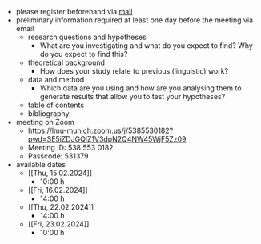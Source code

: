 - please register beforehand via [mail](mailto:q.wuerschinger@lmu.de)
- preliminary information required at least one day before the meeting via email
	- research questions and hypotheses
		- What are you investigating and what do you expect to find? Why do you expect to find this?
	- theoretical background
		- How does your study relate to previous (linguistic) work?
	- data and method
		- Which data are you using and how are you analysing them to generate results that allow you to test your hypotheses?
	- table of contents
	- bibliography
- meeting on Zoom
	- <a href="https://lmu-munich.zoom.us/j/5385530182?pwd=SE5iZDJGQlZ1V3dpN2Q4NW45WjF5Zz09">https://lmu-munich.zoom.us/j/5385530182?pwd=SE5iZDJGQlZ1V3dpN2Q4NW45WjF5Zz09</a>
	- Meeting ID: 538 553 0182
	- Passcode: 531379
- available dates
	- [[Thu, 15.02.2024]]
		- 10:00 h
	- [[Fri, 16.02.2024]]
		- 14:00 h
	- [[Thu, 22.02.2024]]
		- 14:00 h
	- [[Fri, 23.02.2024]]
		- 10:00 h